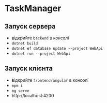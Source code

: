 # TaskManager

## Запуск сервера

* відкрийте ``backend`` в консолі
* ``dotnet build``
* ``dotnet ef database update --project WebApi``
* ``dotnet run --project WebApi``

## Запуск клієнта

* відкрийте ``frontend/angular`` в консолі
* ``npm i``
* ``ng serve``
* http://localhost:4200